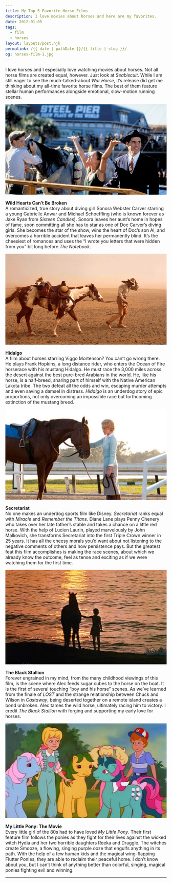 ```yaml
---
title: My Top 5 Favorite Horse Films
description: I love movies about horses and here are my favorites.
date: 2012-01-05
tags: 
  - film
  - horses
layout: layouts/post.njk
permalink: /{{ date | pathDate }}/{{ title | slug }}/
og: horses-film-1.jpg
---
```


I love horses and I especially love watching movies about horses. Not all horse films are created equal, however. Just look at _Seabiscuit_. While I am still eager to see the much-talked-about _War Horse_, it’s release did get me thinking about my all-time favorite horse films. The best of them feature stellar human performances alongside emotional, slow-motion running scenes.

![Wild Hearts Can’t Be Broken](/img/horses-film-1.jpg)

**Wild Hearts Can’t Be Broken**  
A romanticized, true story about diving girl Sonora Webster Carver starring a young Gabrielle Anwar and Michael Schoeffling (who is known forever as Jake Ryan from _Sixteen Candles_). Sonora leaves her aunt’s home in hopes of fame, soon committing all she has to star as one of Doc Carver’s diving girls. She becomes the star of the show, wins the heart of Doc’s son Al, and overcomes a horrible accident that leaves her permanently blind. It’s the cheesiest of romances and uses the “I wrote you letters that were hidden from you” bit long before _The Notebook_.

![Hidalgo](/img/horses-film-2.jpg)

**Hidalgo**  
A film about horses starring Viggo Mortenson? You can’t go wrong there. He plays Frank Hopkins, a long distance rider, who enters the Ocean of Fire horserace with his mustang Hidalgo. He must race the 3,000 miles across the desert against the best pure-bred Arabians in the world. He, like his horse, is a half-breed, sharing part of himself with the Native American Lakota tribe. The two defeat all the odds and win, escaping murder attempts and even saving a damsel in distress. _Hidalgo_ is an underdog story of epic proportions, not only overcoming an impossible race but forthcoming extinction of the mustang breed.

![Secretariat](/img/horses-film-3.jpg)

**Secretariat**  
No one makes an underdog sports film like Disney. _Secretariat_ ranks equal with _Miracle_ and _Remember the Titans_. Diane Lane plays Penny Chenery who takes over her late father’s stable and takes a chance on a little red horse. With the help of Lucien Laurin, played marvelously by John Malkovich, she transforms Secretariat into the first Triple Crown winner in 25 years. It has all the cheesy morals you’d want about not listening to the negative comments of others and how persistence pays. But the greatest feat this film accomplishes is making the race scenes, about which we already know the outcome, feel as tense and exciting as if we were watching them for the first time.

![The Black Stallion](/img/horses-film-4.jpg)

**The Black Stallion**  
Forever engrained in my mind, from the many childhood viewings of this film, is the scene where Alec feeds sugar cubes to the horse on the boat. It is the first of several touching “boy and his horse” scenes. As we’ve learned from the finale of _LOST_ and the strange relationship between Chuck and Wilson in _Castaway_, being deserted together on a remote island creates a bond unbroken. Alec tames the wild horse, ultimately racing him to victory. I credit _The Black Stallion_ with forging and supporting my early love for horses.

![My Little Pony: The Movie](/img/horses-film-5.jpg)

**My Little Pony: The Movie**  
Every little girl of the 80s had to have loved _My Little Pony_. Their first feature film follows the ponies as they fight for their lives against the wicked witch Hydia and her two horrible daughters Reeka and Draggle. The witches create Smooze, a flowing, singing purple ooze that engulfs anything in its path. With the help of a few human kids and the magical wing-flapping Flutter Ponies, they are able to reclaim their peaceful home. I don’t know about you, but I can’t think of anything better than colorful, singing, magical ponies fighting evil and winning.

---
